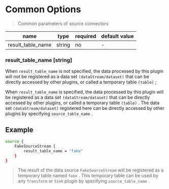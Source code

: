 # Common Options

> Common parameters of source connectors

| name              | type   | required | default value |
| ----------------- | ------ | -------- | ------------- |
| result_table_name | string | no       | -             |

### result_table_name [string]

When `result_table_name` is not specified, the data processed by this plugin will not be registered as a data set `(dataStream/dataset)` that can be directly accessed by other plugins, or called a temporary table `(table)` ;

When `result_table_name` is specified, the data processed by this plugin will be registered as a data set `(dataStream/dataset)` that can be directly accessed by other plugins, or called a temporary table `(table)` . The data set `(dataStream/dataset)` registered here can be directly accessed by other plugins by specifying `source_table_name` .

## Example

```bash
source {
    FakeSourceStream {
        result_table_name = "fake"
    }
}
```

> The result of the data source `FakeSourceStream` will be registered as a temporary table named `fake` . This temporary table can be used by any `Transform` or `Sink` plugin by specifying `source_table_name` .
>
